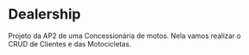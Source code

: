# Dealership
Projeto da AP2 de uma Concessionária de motos. 
Nela vamos realizar o CRUD de Clientes e das Motocicletas.
